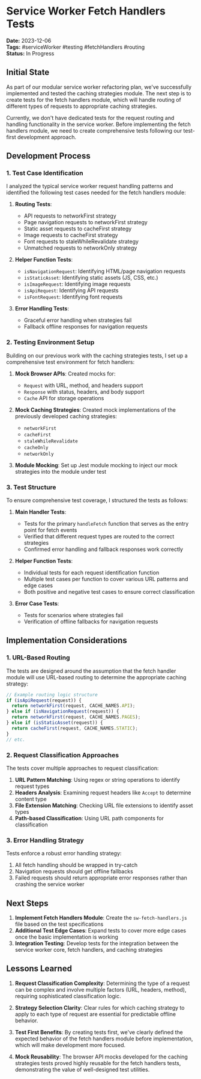 # Service Worker Fetch Handlers Tests

**Date:** 2023-12-06  
**Tags:** #serviceWorker #testing #fetchHandlers #routing  
**Status:** In Progress  

## Initial State

As part of our modular service worker refactoring plan, we've successfully implemented and tested the caching strategies module. The next step is to create tests for the fetch handlers module, which will handle routing of different types of requests to appropriate caching strategies.

Currently, we don't have dedicated tests for the request routing and handling functionality in the service worker. Before implementing the fetch handlers module, we need to create comprehensive tests following our test-first development approach.

## Development Process

### 1. Test Case Identification

I analyzed the typical service worker request handling patterns and identified the following test cases needed for the fetch handlers module:

1. **Routing Tests**:
   - API requests to networkFirst strategy
   - Page navigation requests to networkFirst strategy
   - Static asset requests to cacheFirst strategy
   - Image requests to cacheFirst strategy
   - Font requests to staleWhileRevalidate strategy
   - Unmatched requests to networkOnly strategy

2. **Helper Function Tests**:
   - `isNavigationRequest`: Identifying HTML/page navigation requests
   - `isStaticAsset`: Identifying static assets (JS, CSS, etc.)
   - `isImageRequest`: Identifying image requests
   - `isApiRequest`: Identifying API requests
   - `isFontRequest`: Identifying font requests

3. **Error Handling Tests**:
   - Graceful error handling when strategies fail
   - Fallback offline responses for navigation requests

### 2. Testing Environment Setup

Building on our previous work with the caching strategies tests, I set up a comprehensive test environment for fetch handlers:

1. **Mock Browser APIs**: Created mocks for:
   - `Request` with URL, method, and headers support
   - `Response` with status, headers, and body support
   - `Cache` API for storage operations

2. **Mock Caching Strategies**: Created mock implementations of the previously developed caching strategies:
   - `networkFirst`
   - `cacheFirst`
   - `staleWhileRevalidate`
   - `cacheOnly`
   - `networkOnly`

3. **Module Mocking**: Set up Jest module mocking to inject our mock strategies into the module under test

### 3. Test Structure

To ensure comprehensive test coverage, I structured the tests as follows:

1. **Main Handler Tests**:
   - Tests for the primary `handleFetch` function that serves as the entry point for fetch events
   - Verified that different request types are routed to the correct strategies
   - Confirmed error handling and fallback responses work correctly

2. **Helper Function Tests**:
   - Individual tests for each request identification function
   - Multiple test cases per function to cover various URL patterns and edge cases
   - Both positive and negative test cases to ensure correct classification

3. **Error Case Tests**:
   - Tests for scenarios where strategies fail
   - Verification of offline fallbacks for navigation requests

## Implementation Considerations

### 1. URL-Based Routing

The tests are designed around the assumption that the fetch handler module will use URL-based routing to determine the appropriate caching strategy:

```javascript
// Example routing logic structure
if (isApiRequest(request)) {
  return networkFirst(request, CACHE_NAMES.API);
} else if (isNavigationRequest(request)) {
  return networkFirst(request, CACHE_NAMES.PAGES);
} else if (isStaticAsset(request)) {
  return cacheFirst(request, CACHE_NAMES.STATIC);
}
// etc.
```

### 2. Request Classification Approaches

The tests cover multiple approaches to request classification:

1. **URL Pattern Matching**: Using regex or string operations to identify request types
2. **Headers Analysis**: Examining request headers like `Accept` to determine content type
3. **File Extension Matching**: Checking URL file extensions to identify asset types
4. **Path-based Classification**: Using URL path components for classification

### 3. Error Handling Strategy

Tests enforce a robust error handling strategy:

1. All fetch handling should be wrapped in try-catch
2. Navigation requests should get offline fallbacks
3. Failed requests should return appropriate error responses rather than crashing the service worker

## Next Steps

1. **Implement Fetch Handlers Module**: Create the `sw-fetch-handlers.js` file based on the test specifications
2. **Additional Test Edge Cases**: Expand tests to cover more edge cases once the basic implementation is working
3. **Integration Testing**: Develop tests for the integration between the service worker core, fetch handlers, and caching strategies

## Lessons Learned

1. **Request Classification Complexity**: Determining the type of a request can be complex and involve multiple factors (URL, headers, method), requiring sophisticated classification logic.

2. **Strategy Selection Clarity**: Clear rules for which caching strategy to apply to each type of request are essential for predictable offline behavior.

3. **Test First Benefits**: By creating tests first, we've clearly defined the expected behavior of the fetch handlers module before implementation, which will make development more focused.

4. **Mock Reusability**: The browser API mocks developed for the caching strategies tests proved highly reusable for the fetch handlers tests, demonstrating the value of well-designed test utilities.
